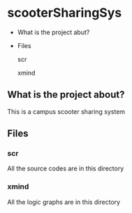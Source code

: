 # scooterSharingSys

- What is the project abut?

- Files

    scr
    
    xmind
    

## What is the project about?

This is a campus scooter sharing system

## Files

### scr

All the source codes are in this directory

### xmind

All the logic graphs are in this directory